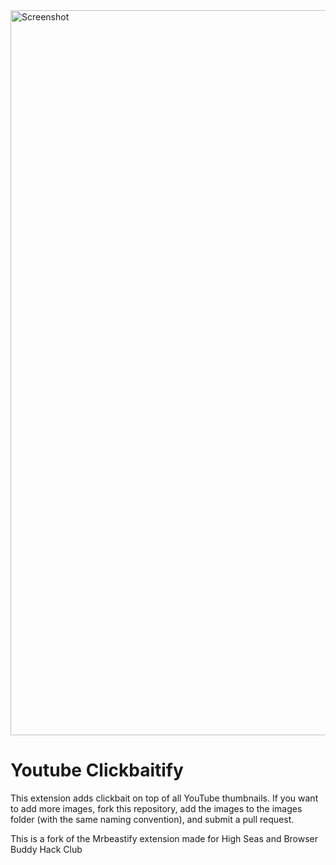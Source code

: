 <img width="1160" alt="Screenshot" src="https://github.com/user-attachments/assets/bc819196-7d94-40fb-a6d7-43f457a3e4d7" />

# Youtube Clickbaitify

This extension adds clickbait on top of all YouTube thumbnails.
If you want to add more images, fork this repository, add the images to the images folder (with the same naming convention), and submit a pull request.

This is a fork of the Mrbeastify extension made for High Seas and Browser Buddy Hack Club